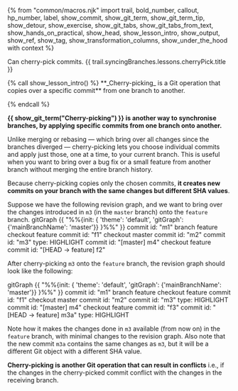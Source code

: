 {% from "common/macros.njk" import trail, bold_number, callout, hp_number, label, show_commit, show_git_term, show_git_term_tip, show_detour, show_exercise, show_git_tabs, show_git_tabs_from_text, show_hands_on_practical, show_head, show_lesson_intro, show_output, show_ref, show_tag, show_transformation_columns, show_under_the_hood with context %}

<span id="prereqs"></span>
<span id="outcomes">Can cherry-pick commits.</span>
<span id="title">{{ trail.syncingBranches.lessons.cherryPick.title }}</span>

<div id="body">
{% call show_lesson_intro() %}
**_Cherry-picking_ is a Git operation that copies over a specific commit** from one branch to another.

{% endcall %}

**{{ show_git_term("Cherry-picking") }} is another way to synchronise branches, by applying specific commits from one branch onto another.**

Unlike merging or rebasing — which bring over all changes since the branches diverged — cherry-picking lets you choose individual commits and apply just those, one at a time, to your current branch. This is useful when you want to bring over a bug fix or a small feature from another branch without merging the entire branch history.

Because cherry-picking copies only the chosen commits, **it creates new commits on your branch with the same changes but different SHA values**.

Suppose we have the following revision graph, and we want to bring over the changes introduced in `m3` (in the `master` branch) onto the `feature` branch.
<mermaid>
gitGraph
    {{ "%%{init: { 'theme': 'default', 'gitGraph': {'mainBranchName': 'master'}} }%%" }}
    commit id: "m1"
    branch feature
    checkout feature
    commit id: "f1"
    checkout master
    commit id: "m2"
    commit id: "m3" type: HIGHLIGHT
    commit id: "[master] m4"
    checkout feature
    commit id: "[HEAD → feature] f2"
</mermaid>

After cherry-picking `m3` onto the `feature` branch, the revision graph should look like the following:

<mermaid>
gitGraph
{{ "%%{init: { 'theme': 'default', 'gitGraph': {'mainBranchName': 'master'}} }%%" }}
    commit id: "m1"
    branch feature
    checkout feature
    commit id: "f1"
    checkout master
    commit id: "m2"
    commit id: "m3" type: HIGHLIGHT
    commit id: "[master] m4"
    checkout feature
    commit id: "f3"
    commit id: "[HEAD → feature] m3a" type: HIGHLIGHT
</mermaid>

Note how it makes the changes done in `m3` available (from now on) in the `feature` branch, with minimal changes to the revision graph. Also note that the new commit `m3a` contains the same changes as `m3`, but it will be a different Git object with a different SHA value.

**Cherry-picking is another Git operation that can result in conflicts** i.e., if the changes in the cherry-picked commit conflict with the changes in the receiving branch.
</div>
<div id="extras">
</div>
